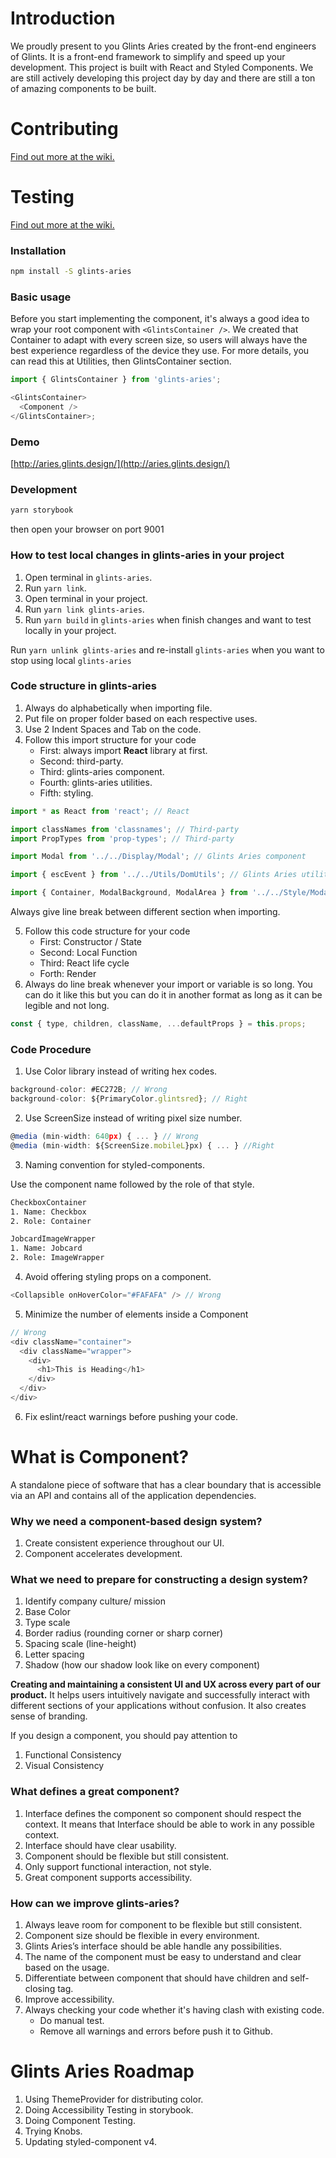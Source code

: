 # Introduction

We proudly present to you Glints Aries created by the front-end engineers of Glints. It is a front-end framework to simplify and speed up your development. This project is built with React and Styled Components. We are still actively developing this project day by day and there are still a ton of amazing components to be built.

# Contributing

[Find out more at the wiki.](https://github.com/glints-dev/glints-aries/wiki/Contributing)

# Testing

[Find out more at the wiki.](https://github.com/glints-dev/glints-aries/wiki/Testing)

### Installation

```bash
npm install -S glints-aries
```

### Basic usage

Before you start implementing the component, it's always a good idea to wrap your root component with `<GlintsContainer />`.
We created that Container to adapt with every screen size, so users will always have the best experience regardless of the device they use.
For more details, you can read this at Utilities, then GlintsContainer section.

```js
import { GlintsContainer } from 'glints-aries';

<GlintsContainer>
  <Component />
</GlintsContainer>;
```

### Demo

[http://aries.glints.design/](http://aries.glints.design/)

### Development

```bash
yarn storybook
```

then open your browser on port 9001

### How to test local changes in glints-aries in your project

1. Open terminal in `glints-aries`.
2. Run `yarn link`.
3. Open terminal in your project.
4. Run `yarn link glints-aries`.
5. Run `yarn build` in `glints-aries` when finish changes and want to test locally in your project.

Run `yarn unlink glints-aries` and re-install `glints-aries` when you want to stop using local `glints-aries`

### Code structure in glints-aries

1. Always do alphabetically when importing file.
2. Put file on proper folder based on each respective uses.
3. Use 2 Indent Spaces and Tab on the code.
4. Follow this import structure for your code
   - First: always import **React** library at first.
   - Second: third-party.
   - Third: glints-aries component.
   - Fourth: glints-aries utilities.
   - Fifth: styling.

```js
import * as React from 'react'; // React

import classNames from 'classnames'; // Third-party
import PropTypes from 'prop-types'; // Third-party

import Modal from '../../Display/Modal'; // Glints Aries component

import { escEvent } from '../../Utils/DomUtils'; // Glints Aries utilities

import { Container, ModalBackground, ModalArea } from '../../Style/ModalStyle'; // Styling
```

Always give line break between different section when importing.

5. Follow this code structure for your code
   - First: Constructor / State
   - Second: Local Function
   - Third: React life cycle
   - Forth: Render
6. Always do line break whenever your import or variable is so long.
   You can do it like this but you can do it in another format as long as it can be legible and not long.

```js
const { type, children, className, ...defaultProps } = this.props;
```

### Code Procedure

1. Use Color library instead of writing hex codes.

```js
background-color: #EC272B; // Wrong
background-color: ${PrimaryColor.glintsred}; // Right
```

2. Use ScreenSize instead of writing pixel size number.

```js
@media (min-width: 640px) { ... } // Wrong
@media (min-width: ${ScreenSize.mobileL}px) { ... } //Right
```

3. Naming convention for styled-components.

Use the component name followed by the role of that style.

```bash
CheckboxContainer
1. Name: Checkbox
2. Role: Container

JobcardImageWrapper
1. Name: Jobcard
2. Role: ImageWrapper
```

4. Avoid offering styling props on a component.

```js
<Collapsible onHoverColor="#FAFAFA" /> // Wrong
```

5. Minimize the number of elements inside a Component

```js
// Wrong
<div className="container">
  <div className="wrapper">
    <div>
      <h1>This is Heading</h1>
    </div>
  </div>
</div>
```

6. Fix eslint/react warnings before pushing your code.

# What is Component?

A standalone piece of software that has a clear boundary that is accessible via an API and contains all of the application dependencies.

### Why we need a component-based design system?

1. Create consistent experience throughout our UI.
2. Component accelerates development.

### What we need to prepare for constructing a design system?

1. Identify company culture/ mission
2. Base Color
3. Type scale
4. Border radius (rounding corner or sharp corner)
5. Spacing scale (line-height)
6. Letter spacing
7. Shadow (how our shadow look like on every component)

**Creating and maintaining a consistent UI and UX across every part of our product.**
It helps users intuitively navigate and successfully interact with different sections of your applications without confusion. It also creates sense of branding.

If you design a component, you should pay attention to

1. Functional Consistency
2. Visual Consistency

### What defines a great component?

1. Interface defines the component so component should respect the context. It means that Interface should be able to work in any possible context.
2. Interface should have clear usability.
3. Component should be flexible but still consistent.
4. Only support functional interaction, not style.
5. Great component supports accessibility.

### How can we improve glints-aries?

1. Always leave room for component to be flexible but still consistent.
2. Component size should be flexible in every environment.
3. Glints Aries’s interface should be able handle any possibilities.
4. The name of the component must be easy to understand and clear based on the usage.
5. Differentiate between component that should have children and self-closing tag.
6. Improve accessibility.
7. Always checking your code whether it's having clash with existing code.
   - Do manual test.
   - Remove all warnings and errors before push it to Github.

# Glints Aries Roadmap

1. Using ThemeProvider for distributing color.
2. Doing Accessibility Testing in storybook.
3. Doing Component Testing.
4. Trying Knobs.
5. Updating styled-component v4.
